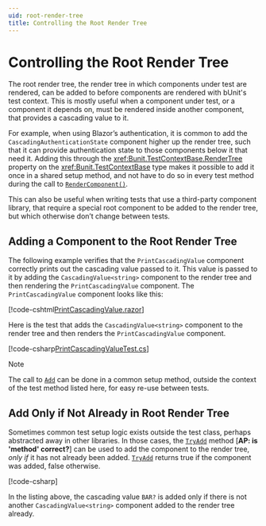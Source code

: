 ```yaml
---
uid: root-render-tree
title: Controlling the Root Render Tree
---
```


# Controlling the Root Render Tree

The root render tree, the render tree in which components under test are rendered, can be added to before components are rendered with bUnit's test context. This is mostly useful when a component under test, or a component it depends on, must be rendered inside another component, that provides a cascading value to it. 

For example, when using Blazor’s authentication, it is common to add the `CascadingAuthenticationState` component higher up the render tree, such that it can provide authentication state to those components below it that need it. Adding this through the <xref:Bunit.TestContextBase.RenderTree> property on the <xref:Bunit.TestContextBase> type makes it possible to add it once in a shared setup method, and not have to do so in every test method during the call to [`RenderComponent()`](xref:Bunit.TestContext.RenderComponent``1(System.Action{Bunit.ComponentParameterCollectionBuilder{``0}})).

This can also be useful when writing tests that use a third-party component library, that require a special root component to be added to the render tree, but which otherwise don’t change between tests.

## Adding a Component to the Root Render Tree

The following example verifies that the `PrintCascadingValue` component correctly prints out the cascading value passed to it. This value is passed to it by adding the `CascadingValue<string>` component to the render tree and then rendering the `PrintCascadingValue` component. The `PrintCascadingValue` component looks like this:

[!code-cshtml[PrintCascadingValue.razor](../../../samples/components/PrintCascadingValue.razor)]

Here is the test that adds the `CascadingValue<string>` component to the render tree and then renders the `PrintCascadingValue` component.

[!code-csharp[PrintCascadingValueTest.cs](../../../samples/tests/xunit/RenderTreeTest.cs#L15-L27)]

> [!NOTE]
> The call to [`Add`](xref:Bunit.Rendering.RootRenderTree.Add``1(System.Action{Bunit.ComponentParameterCollectionBuilder{``0}})) can be done in a common setup method, outside the context of the test method listed here, for easy re-use between tests.

## Add Only if Not Already in Root Render Tree

Sometimes common test setup logic exists outside the test class, perhaps abstracted away in other libraries. In those cases, the [`TryAdd`](xref:Bunit.Rendering.RootRenderTree.TryAdd``1(System.Action{Bunit.ComponentParameterCollectionBuilder{``0}})) method [__AP: is 'method' correct?__] can be used to add the component to the render tree, _only if_ it has not already been added. [`TryAdd`](xref:Bunit.Rendering.RootRenderTree.TryAdd``1(System.Action{Bunit.ComponentParameterCollectionBuilder{``0}})) returns true if the component was added, false otherwise.

[!code-csharp[](../../../samples/tests/xunit/RenderTreeTest.cs#L36-L38)]

In the listing above, the cascading value `BAR?` is added only if there is not another `CascadingValue<string>` component added to the render tree already.
<!--stackedit_data:
eyJoaXN0b3J5IjpbNTcyNTAwMjE5LDE3NTIxNTQzOTJdfQ==
-->